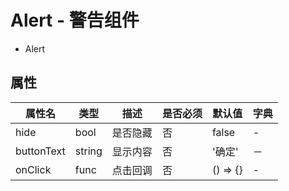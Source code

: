 # Alert - 警告组件


* Alert

## 属性

属性名 | 类型 | 描述 | 是否必须 | 默认值 | 字典 |  
------- | ------- | ------- | ------- | ------- | ------- |
hide | bool | 是否隐藏 | 否 | false | - |
buttonText | string | 显示内容 | 否 | '确定' | － |
onClick | func | 点击回调 | 否 | () => {} | - |